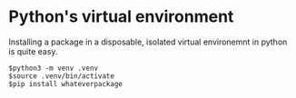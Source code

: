 # Python's virtual environment

Installing a package in a disposable, isolated virtual environemnt in python is quite easy.

```
$python3 -m venv .venv
$source .venv/bin/activate
$pip install whateverpackage
```
